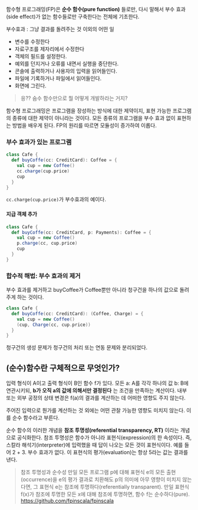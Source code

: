 함수형 프로그래밍(FP)은 **순수 함수(pure function)** 들로만, 다시 말해서 부수 효과(side effect)가 없는 함수들로만 구축한다는 전체에 기초한다.

부수효과 : 그냥 결과를 돌려주는 것 이외의 어떤 일

* 변수를 수정한다
* 자료구조를 제자리에서 수정한다
* 객체의 필드를 설정한다.
* 예외를 던지거나 오류를 내면서 실행을 중단한다.
* 콘솔에 출력하거나 사용자의 입력을 읽어들인다.
* 파일에 기록하거나 파일에서 읽어들인다.
* 화면에 그린다.

> 응?? 숨수 함수만으로 뭘 어떻게 개발하라는 거지?

함수형 프로그래밍은 프로그램을 장성하는 방식에 대한 제약이지, 표현 가능한 프로그램의 종류에 대한 제약이 아니라는 것이다. 모든 종류의 프로그램을 부수 효과 없이 표현하는 방법을 배우게 된다. FP의 원리를 따르면 모듈성이 증가하여 이롭다.

### 부수 효과가 있는 프로그램

```Scala
class Cafe {
  def buyCoffe(cc: CreditCard): Coffee = {
    val cup = new Coffee()
    cc.charge(cup.price)
    cup
  }
}
```

`cc.charge(cup.price)`가 부수효과의 예이다.

#### 지급 객체 추가

```Scala
class Cafe {
  def buyCoffe(cc: CreditCard, p: Payments): Coffee = {
    val cup = new Coffee()
    p.charge(cc, cup.price)
    cup
  }
}
```

### 합수적 해법: 부수 효과의 제거

부수 효과를 제거하고 buyCoffee가 Coffee뿐만 아니라 청구건을 하나의 값으로 돌려주게 하는 것이다.

```Scala
class Cafe {
  def buyCoffe(cc: CreditCard): (Coffee, Charge) = {
    val cup = new Coffee()    
    (cup, Charge(cc, cup.price))
  }
}
```

청구건의 생성 문제가 청구건의 처리 또는 연동 문제와 분리되었다.

## (순수)함수란 구체적으로 무엇인가?

입력 형식이 A이고 출력 형식이 B인 함수 f가 있다. 모든 a: A를 각각 하나의 값 b: B에 연관시키되, **b가 오직 a의 값에 의해서만 결정된다** 는 조건을 만족하는 계산이다. 내부 또는 외부 공정의 상태 변경은 f(a)의 결과를 계산하는 데 어떠한 영향도 주지 않는다.

주어진 입력으로 뭔가를 계산하는 것 외에는 어떤 관찰 가능한 영향도 미치지 않는다. 이를 순수 함수라고 부른다.

순수 함수의 이러한 개념을 **참조 투명성(referential transparency, RT)** 이라는 개념으로 공식화한다. 참조 투명성은 함수가 아니라 표현식(expression)의 한 속성이다. 즉, 스칼라 해석기(interpreter)에 입력했을 때 답이 나오는 모든 것이 표현식이다. 예를 들어 2 + 3. 부수 효과가 없다. 이 표현식의 평가(evaluation)는 항상 5라는 값는 결과를 낸다.

> 참조 투명성과 순수성
만일 모든 프로그램 p에 대해 표현식 e의 모든 출현(occurrence)을 e의 평가 결과로 치환해도 p의 의미에 아무 영향이 미치지 않는다면, 그 표현식 e는 참조에 투명하다(referentially transparent). 만일 표현식 f(x)가 참조에 투명한 모든 x에 대해 참조에 투명하면, 함수 f는 순수하다(pure). https://github.com/fpinscala/fpinscala
